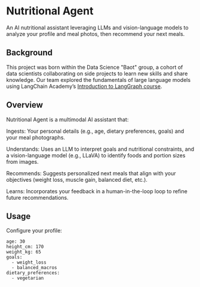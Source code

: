 # Nutritional Agent

An AI nutritional assistant leveraging LLMs and vision-language models to analyze your profile and meal photos, then recommend your next meals.

## Background

This project was born within the Data Science "Baot" group, a cohort of data scientists collaborating on side projects to learn new skills and share knowledge. Our team explored the fundamentals of large language models using LangChain Academy’s [Introduction to LangGraph course](https://academy.langchain.com/courses/take/intro-to-langgraph/texts/58238105-getting-set-up).

## Overview

Nutritional Agent is a multimodal AI assistant that:

Ingests: Your personal details (e.g., age, dietary preferences, goals) and your meal photographs.

Understands: Uses an LLM to interpret goals and nutritional constraints, and a vision-language model (e.g., LLaVA) to identify foods and portion sizes from images.

Recommends: Suggests personalized next meals that align with your objectives (weight loss, muscle gain, balanced diet, etc.).

Learns: Incorporates your feedback in a human-in-the-loop loop to refine future recommendations.

## Usage

Configure your profile:
```
age: 30
height_cm: 170
weight_kg: 65
goals:
  - weight_loss
  - balanced_macros
dietary_preferences:
  - vegetarian
```

